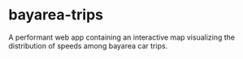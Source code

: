 # bayarea-trips
A performant web app containing an interactive map visualizing the distribution of speeds among bayarea car trips.
